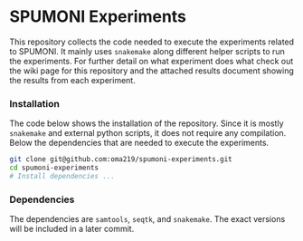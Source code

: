 # SPUMONI Experiments

This repository collects the code needed to execute the experiments related to SPUMONI. It mainly uses `snakemake` along different helper scripts to run the experiments. For further detail on what experiment does what check out the wiki page for this repository and the attached results document showing the results from each experiment.

### Installation

The code below shows the installation of the repository. Since it is mostly `snakemake` and external python scripts, it does not require any compilation. Below the dependencies that are needed to execute the experiments.

```sh
git clone git@github.com:oma219/spumoni-experiments.git
cd spumoni-experiments
# Install dependencies ...
```

### Dependencies
The dependencies are `samtools`, `seqtk`, and `snakemake`. The exact versions will be included in a later commit.


